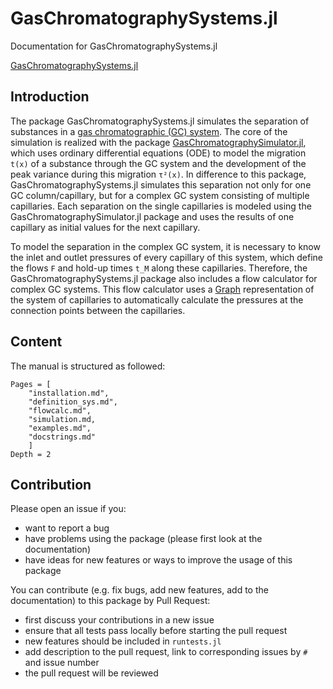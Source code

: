 # GasChromatographySystems.jl

Documentation for GasChromatographySystems.jl

[GasChromatographySystems.jl](https://github.com/JanLeppert/GasChromatographySystems)

## Introduction

The package GasChromatographySystems.jl simulates the separation of substances in a [gas chromatographic (GC) system](https://en.wikipedia.org/wiki/Gas_chromatography). The core of the simulation is realized with the package [GasChromatographySimulator.jl](https://github.com/JanLeppert/GasChromatographySimulator.jl), which uses ordinary differential equations (ODE) to model the migration ``t(x)`` of a substance through the GC system and the development of the peak variance during this migration ``τ²(x)``. In difference to this package, GasChromatographySystems.jl simulates this separation not only for one GC column/capillary, but for a complex GC system consisting of multiple capillaries. Each separation on the single capillaries is modeled using the GasChromatographySimulator.jl package and uses the results of one capillary as initial values for the next capillary.

To model the separation in the complex GC system, it is necessary to know the inlet and outlet pressures of every capillary of this system, which define the flows ``F`` and hold-up times ``t_M`` along these capillaries. Therefore, the GasChromatographySystems.jl package also includes a flow calculator for complex GC systems. This flow calculator uses a [Graph](https://en.wikipedia.org/wiki/Graph_(discrete_mathematics)) representation of the system of capillaries to automatically calculate the pressures at the connection points between the capillaries.  

## Content

The manual is structured as followed:

```@contents
Pages = [
    "installation.md",
    "definition_sys.md",
    "flowcalc.md",
    "simulation.md,
    "examples.md",
    "docstrings.md"
    ]
Depth = 2
```

## Contribution

Please open an issue if you:
- want to report a bug 
- have problems using the package (please first look at the documentation)
- have ideas for new features or ways to improve the usage of this package 

You can contribute (e.g. fix bugs, add new features, add to the documentation) to this package by Pull Request: 
- first discuss your contributions in a new issue
- ensure that all tests pass locally before starting the pull request
- new features should be included in `runtests.jl`
- add description to the pull request, link to corresponding issues by `#` and issue number
- the pull request will be reviewed





